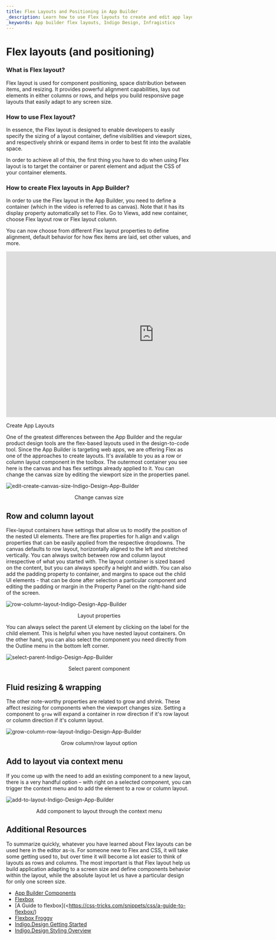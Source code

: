 ```yaml
---
title: Flex Layouts and Positioning in App Builder
_description: Learn how to use Flex layouts to create and edit app layouts in App Builder. It's available to you as a row or column layout component in the toolbox.
_keywords: App builder flex layouts, Indigo Design, Infragistics
---
```


# Flex layouts (and positioning) 
### What is Flex layout?  
Flex layout is used for component positioning, space distribution between items, and resizing. It provides powerful alignment capabilities, lays out elements in either columns or rows, and helps you build responsive page layouts that easily adapt to any screen size.

### How to use Flex layout? 
In essence, the Flex layout is designed to enable developers to easily specify the sizing of a layout container, define visibilities and viewport sizes, and respectively shrink or expand items in order to best fit into the available space.

In order to achieve all of this, the first thing you have to do when using Flex layout is to target the container or parent element and adjust the CSS of your container elements.  

### How to create Flex layouts in App Builder? 
In order to use the Flex layout in the App Builder, you need to define a container (which in the video is referred to as canvas). Note that it has its display property automatically set to Flex. Go to Views, add new container, choose Flex layout row or Flex layout column. 

You can now choose from different Flex layout properties to define alignment, default behavior for how flex items are laid, set other values, and more. 

<section class="video-container">
    <div>
        <div class="video-container__item">
            <iframe width="800" height="450" src="https://www.youtube.com/embed/MUq3MGm9YlU" frameborder="0" allowfullscreen></iframe>
        </div>
        <p> Create App Layouts</p>
    </div>
</section>

One of the greatest differences between the App Builder and the regular product design tools are the flex-based layouts used in the design-to-code tool. Since the App Builder is targeting web apps, we are offering Flex as one of the approaches to create layouts. It's available to you as a row or column layout component in the toolbox. The outermost container you see here is the canvas and has flex settings already applied to it. You can change the canvas size by editing the viewport size in the properties panel. 

![edit-create-canvas-size-Indigo-Design-App-Builder](../images/edit-create-canvas-size-Indigo-Design-App-Builder.gif)
<p style="text-align:center;">Change canvas size</p>

## Row and column layout 

Flex-layout containers have settings that allow us to modify the position of the nested UI elements. There are flex properties for h.align and v.align properties that can be easily applied from the respective dropdowns. The canvas defaults to row layout, horizontally aligned to the left and stretched vertically. You can always switch between row and column layout irrespective of what you started with. The layout container is sized based on the content, but you can always specify a height and width. You can also add the padding property to container, and margins to space out the child UI elements - that can be done after selection a particular component and editing the padding or margin in the Property Panel on the right-hand side of the screen.

![row-column-layout-Indigo-Design-App-Builder](../images/row-column-layout-Indigo-Design-App-Builder.gif)
<p style="text-align:center;">Layout properties</p>

You can always select the parent UI element by clicking on the label for the child element. This is helpful when you have nested layout containers. On the other hand, you can also select the component you need directly from the Outline menu in the bottom left corner.  

![select-parent-Indigo-Design-App-Builder](../images/select-parent-Indigo-Design-App-Builder.gif)
<p style="text-align:center;">Select parent component</p>

## Fluid resizing & wrapping 

The other note-worthy properties are related to grow and shrink. These affect resizing for components when the viewport changes size. Setting a component to `grow` will expand a container in row direction if it's row layout or column direction if it's column layout.  
 
![grow-column-row-layout-Indigo-Design-App-Builder](../images/grow-column-row-layout-Indigo-Design-App-Builder.gif)
<p style="text-align:center;">Grow column/row layout option</p>


## Add to layout via context menu 

If you come up with the need to add an existing component to a new layout, there is a very handful option – with right on a selected component, you can trigger the context menu and to add the element to a row or column layout.  

![add-to-layout-Indigo-Design-App-Builder](../images/add-to-layout-Indigo-Design-App-Builder.gif)
<p style="text-align:center;">Add component to layout through the context menu</p>

## Additional Resources

To summarize quickly, whatever you have learned about Flex layouts can be used here in the editor as-is. For someone new to Flex and CSS, it will take some getting used to, but over time it will become a lot easier to think of layouts as rows and columns. The most important is that Flex layout help us build application adapting to a screen size and define components behavior within the layout, while the absolute layout let us have a particular design for only one screen size. 

<div class="divider--half"></div>

* [App Builder Components](../indigo-design-app-builder-components.md)
* [Flexbox](https://developer.mozilla.org/en-US/docs/Learn/CSS/CSS_layout/Flexbox)
* [A Guide to flexbox](<https://css-tricks.com/snippets/css/a-guide-to-flexbox/)
* [Flexbox Froggy](https://flexboxfroggy.com/)
* [Indigo.Design Getting Started](https://www.infragistics.com/products/indigo-design/help/getting-started)
* [Indigo.Design Styling Overview](https://www.infragistics.com/products/indigo-design/help/style/styling-overview)